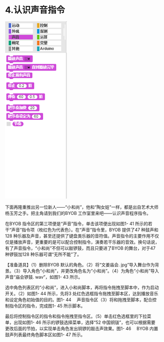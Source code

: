 # 4.认识声音指令

![](/assets/snap-sound.png)

下面再隆重推出另一位新人——“小和尚”，他和“陶女娃”一样，都是出自艺术大师杨玉芳之手。把主角请到我们的BYOB 工作室里来吧——认识声音程序指令。

在BYOB 指令区的第三项便是“声音”指令，单击该项便出现如图1- 41 所示的若干“声音”指令项（枚红色为代表色）。在“声音”指令里，BYOB 提供了47 种鼓声和128 种乐器及声音，甚至还提供了键盘类乐器的音符值。声音指令的主要作用不仅仅是播放声音，更重要的是可以配合控制指令，演奏若干乐器的音效。换句话说，有了声音指令，“小和尚”不但可以敲锣鼓，而且只要进了BYOB 的舞台，对于47 种锣鼓加128 种乐器可谓“无所不能”了。

【准备道具】（1）删除BYOB 默认的角色。（2）将“文姜庙会. jpg”导入舞台作为背景。（3）导入角色“小和尚”，并更改角色名为“小和尚”。（4）为角色“小和尚”导入声音“庙会锣鼓. wav”，如图1- 43 所示。

选中角色列表区的“小和尚”，进入小和尚脚本，再将指令拖拽至脚本中，作为启动开关。（2）如图1- 44 所示，先将3 处红色选框指令拖拽至脚本区，达到播放音乐和设定角色初始值的目的。图1- 44 　声音指令区（3）将和拖拽至脚本，配合控制指令区的指令，完成图1- 45 所示脚本。

最后将控制指令区的指令和指令拖拽至指令区。（5）单击红色选框里的下拉菜单，出现如图1- 46 所示的锣鼓选择菜单，选择“52 中国铜钹”，也可以根据需要更改后面的节拍，以实现单击角色发出铜锣的敲击声效果。图1- 46 　BYOB 内置鼓声列表最终角色脚本区如图1- 47 所示。

